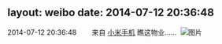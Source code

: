 layout: weibo
date: 2014-07-12 20:36:48
---
<meta name="referrer" content="no-referrer" />

2014-07-12 20:36:48  &nbsp;&nbsp;&nbsp;&nbsp;&nbsp;&nbsp; 来自 <a href="http://app.weibo.com/t/feed/22zMnn" rel="nofollow">小米手机</a>
瞧这物业…… ​​​
![图片](https://ww2.sinaimg.cn/large/6d2a6003jw1eiaajm5a62j20f00qo74u.jpg)
